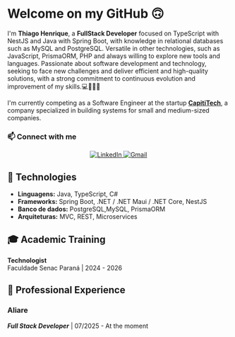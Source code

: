
# Welcome on my GitHub 🙃


I'm **Thiago Henrique**, a **FullStack Developer** focused on TypeScript with NestJS and Java with Spring Boot, with knowledge in relational databases such as MySQL and PostgreSQL.
Versatile in other technologies, such as JavaScript, PrismaORM, PHP and always willing to explore new tools and languages.
Passionate about software development and technology, seeking to face new challenges and deliver
efficient and high-quality solutions, with a strong commitment to continuous evolution and improvement
of my skills.💻👨🏻‍💻

I'm currently competing as a Software Engineer at the startup **[CapitiTech](#)**, a company specialized in building systems for small and medium-sized companies.

### 📫 Connect with me
<div align="center">
  <a href="https://www.linkedin.com/in/thiago-henrique-01120630b/" target="_blank">
  <img src="https://img.shields.io/badge/LinkedIn-0077B5?style=flat&logo=linkedin&logoColor=white" alt="LinkedIn">
</a>  
<a href="mailto:thiaghenrique145@gmail.com">
  <img src="https://img.shields.io/badge/Gmail-D14836?style=flat&logo=gmail&logoColor=white" alt="Gmail">
</a>
</div>

## 🚀 Technologies
- **Linguagens:** Java, TypeScript, C#
- **Frameworks:** Spring Boot, .NET / .NET Maui / .NET Core, NestJS
- **Banco de dados:** PostgreSQL,MySQL, PrismaORM
- **Arquiteturas:** MVC, REST, Microservices

## 🎓 Academic Training 
**Technologist**  
Faculdade Senac Paraná | 2024 - 2026  


## 💼 Professional Experience 
### Aliare
***Full Stack Developer*** | 07/2025 - At the moment

